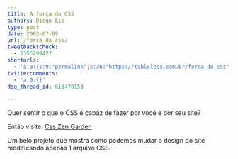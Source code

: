 ```yaml
---
title: A força do CSS
authors: Diego Eis
type: post
date: 2003-07-09
url: /forca_do_css/
tweetbackscheck:
  - 1355299427
shorturls:
  - 'a:3:{s:9:"permalink";s:36:"https://tableless.com.br/forca_do_css";s:7:"tinyurl";s:26:"https://tinyurl.com/3vws6ct";s:4:"isgd";s:19:"https://is.gd/NQPxpH";}'
twittercomments:
  - 'a:0:{}'
dsq_thread_id: 613470153

---
```

Quer sentir o que o CSS é capaz de fazer por você e por seu site?
              
Então visite: [Css Zen Garden][1]
              
Um belo projeto que mostra como podemos mudar o design do site modificando apenas 1 arquivo CSS.

 [1]: https://www.csszengarden.com/ "Css Zen Garden"